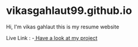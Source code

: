 # vikasgahlaut99.github.io
Hi, I'm vikas gahlaut this is my resume website 

Live Link : -<a href="https://vikasgahlaut99.github.io/assessment-project"> Have a look at my project</a>
